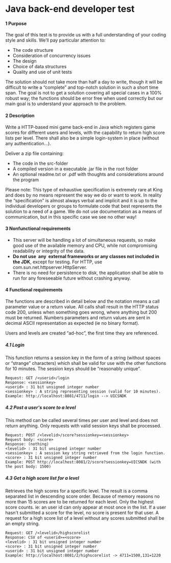 # Java back-end developer test
#### 1 Purpose
The goal of this test is to provide us with a full understanding of your coding style and skills. We’ll pay
particular attention to:
- The code structure
- Consideration of concurrency issues
- The design
- Choice of data structures
- Quality and use of unit tests

The solution should not take more than half a day to write, though it will be difficult to write a “complete”
and top-notch solution in such a short time span. The goal is not to get a solution covering all special
cases in a 100% robust way; the functions should be error free when used correctly but our main goal is
to understand your approach to the problem.

#### 2 Description
Write a HTTP-based mini game back-end in Java which registers game scores for different users and
levels, with the capability to return high score lists per level. There shall also be a simple login-system in
place (without any authentication...).

Deliver a zip file containing:
- The code in the src-folder
- A compiled version in a executable .jar file in the root folder
- An optional readme.txt or .pdf with thoughts and considerations around the program

Please note: This type of exhaustive specification is extremely rare at King and does by no means
represent the way we do or want to work. In reality the “specification” is almost always verbal and implicit
and it is up to the individual developers or groups to formulate code that best represents the solution to a
need of a game. We do not use documentation as a means of communication, but in this specific case we
see no other way!

#### 3 Nonfunctional requirements
- This server will be handling a lot of simultaneous requests, so make good use of the available
memory and CPU, while not compromising readability or integrity of the data.
- **Do not use​ ​ any​ ​ external frameworks or any classes not included in the JDK​**, except for testing. 
For HTTP, use com.sun.net.httpserver.HttpServer.
- There is no need for persistence to disk, the application shall be able to run for any foreseeable
future without crashing anyway.

#### 4 Functional requirements
The functions are described in detail below and the notation <value> means a call parameter value or a
return value. All calls shall result in the HTTP status code 200, unless when something goes wrong,
where anything but 200 must be returned. Numbers parameters and return values are sent in decimal
ASCII representation as expected (ie no binary format).

Users and levels are created “ad-hoc”, the first time they are referenced.

##### 4.1 Login
This function returns a session key in the form of a string (without spaces or “strange” characters) which
shall be valid for use with the other functions for 10 minutes. The session keys should be “reasonably
unique”.

`Request: GET /<userid>/login`<br>
`Response: <sessionkey>`<br>
`<userid> : 31 bit unsigned integer number`<br>
`<sessionkey> : A string representing session (valid for 10 minutes).`<br>
`Example: http://localhost:8081/4711/login --> UICSNDK`<br>

##### 4.2 Post a user's score to a level
This method can be called several times per user and level and does not return anything. Only requests
with valid session keys shall be processed.

`Request: POST /<levelid>/score?sessionkey=<sessionkey>`<br>
`Request body: <score>`<br>
`Response: (nothing)`<br>
`<levelid> : 31 bit unsigned integer number`<br>
`<sessionkey> : A session key string retrieved from the login function.`<br>
`<score> : 31 bit unsigned integer number`<br>
`Example: POST http://localhost:8081/2/score?sessionkey=UICSNDK (with the post body: 1500)`<br>

##### 4.3 Get a high score list for a level
Retrieves the high scores for a specific level. The result is a comma separated list in descending score
order. Because of memory reasons no more than 15 scores are to be returned for each level. Only the
highest score counts. ie: an user id can only appear at most once in the list. If a user hasn't submitted a
score for the level, no score is present for that user. A request for a high score list of a level without any
scores submitted shall be an empty string.

`Request: GET /<levelid>/highscorelist`<br>
`Response: CSV of <userid>=<score>`<br>
`<levelid> : 31 bit unsigned integer number`<br>
`<score> : 31 bit unsigned integer number`<br>
`<userid> : 31 bit unsigned integer number`<br>
`Example: http://localhost:8081/2/highscorelist -> 4711=1500,131=1220`<br>